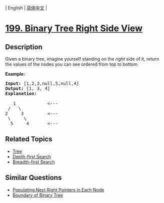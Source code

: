 
| English | [简体中文](README.md) |

# [199. Binary Tree Right Side View](https://leetcode-cn.com/problems/binary-tree-right-side-view/)

## Description

<p>Given a binary tree, imagine yourself standing on the <em>right</em> side of it, return the values of the nodes you can see ordered from top to bottom.</p>

<p><strong>Example:</strong></p>

<pre>
<strong>Input:</strong>&nbsp;[1,2,3,null,5,null,4]
<strong>Output:</strong>&nbsp;[1, 3, 4]
<strong>Explanation:
</strong>
   1            &lt;---
 /   \
2     3         &lt;---
 \     \
  5     4       &lt;---
</pre>

## Related Topics

- [Tree](https://leetcode-cn.com/tag/tree)
- [Depth-first Search](https://leetcode-cn.com/tag/depth-first-search)
- [Breadth-first Search](https://leetcode-cn.com/tag/breadth-first-search)

## Similar Questions

- [Populating Next Right Pointers in Each Node](../populating-next-right-pointers-in-each-node/README_EN.md)
- [Boundary of Binary Tree](../boundary-of-binary-tree/README_EN.md)
